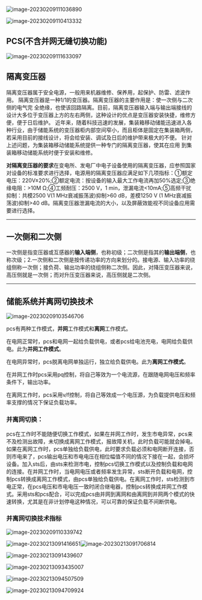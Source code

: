 ![image-20230209111036890](https://blog-pic-1313935212.cos.ap-guangzhou.myqcloud.com/imgs/202302091110932.png)

![image-20230209110413332](https://blog-pic-1313935212.cos.ap-guangzhou.myqcloud.com/imgs/202302091104383.png)

## PCS(不含并网无缝切换功能)

![image-20230209111633097](https://blog-pic-1313935212.cos.ap-guangzhou.myqcloud.com/imgs/202302091116152.png)

## 隔离变压器

隔离变压器属于安全电源，一般用来机器维修、保养用，起保护、防雷、滤波作用。 隔离变压器是一种1/1的变压器。隔离变压器的主要作用是：使一次侧与二次侧的电气完 全绝缘，也使该回路隔离。目前，隔离变压器输入端与输出端接线的设计大多位于变压器上方的左右两侧，这种设计的优点是变压器安装快捷，维修方便，便于日后维护。 近年来，随着科技迅速的发展，集装箱移动储能迅速进入各种行业，由于储能系统的变压器柜内部空间窄小，而且柜体是固定在集装箱两侧，若采用目前的接线设计，将会给安装、调试及日后的维护带来极大的不便。 针对上述问题，为集装箱移动储能系统提供一种专门的隔离变压器，使其在应用 到集装箱移动储能系统时便于安装和维修。

**对隔离变压器的要求**在变电所、发电厂中电子设备使用的隔离变压器，应参照国家对设备的标准要求进行选择，电源用的隔离变压器应满足如下几项指标：①额定电压：220V±20%;②额定电流：按设备的输入最大工作电流再加50%选定;③绝缘电阻：>10M Ω;④工频耐压：2500 V，1 min，泄漏电流<10mA;⑤高频干扰抑制：共模2500 V(1 MHz衰减振荡波)抑制>60 dB，差模1250 V (1 MHz衰减振荡波)抑制>40 dB。隔离变压器泄漏电流的大小，以及屏蔽效能视不同设备应用需要进行选择。

---

## 一次侧和二次侧

一次侧是指变压器或互感器的**输入端侧**，也称初级；二次侧是指其的**输出端侧**，也称次级；2.一次侧和二次侧是按传递功率的方向来划分的。接电源、输入功率的绕组侧称一次侧；接负荷、输出功率的绕组侧称二次侧。因此，对降压变压器来说，高压侧就是一次侧；而对升压变压器来说，高压侧就是二次侧。

---

## 储能系统并离网切换技术

![image-20230209103546706](https://blog-pic-1313935212.cos.ap-guangzhou.myqcloud.com/imgs/202302091035763.png)

pcs有两种工作模式，**并网**工作模式和**离网**工作模式。

在电网正常时，pcs和电网一起给负载供电，或者pcs给电池充电，电网给负载供电。此为**并网工作模式**。

在电网异常时，pcs脱离电网单独运行，独立给负载供电。此为**离网工作模式**。

在并网工作时pcs采用pq控制，将自己等效为一个电流源，在跟随电网电压和频率条件下，输出功率。

在离网工作时，pcs采用v/f控制，将自己等效成一个电压源，为负载提供电压和频率支撑的情况下保证负载功率。

### 并离网切换：

pcs在工作时不能随便切换工作模式，如果在并网工作时，发生市电异常，pcs来不及检测出故障，未切换成离网工作模式，报故障关机，此时负载可能就会掉电。如果在离网工作时，pcs单独给负载供电，此时要求负载必须和电网断开连接，否则市电来了，pcs输出电压和市电电压在相位幅值不同的情况下接在一起，会损坏设备。加入sts后，由sts来检测市电，控制pcs切换工作模式以及控制负载和电网的连接。在并网工作时，当电网电压或者频率发生异常，sts断开负载和电网，控制pcs转换成离网工作模式，由pcs单独给负载供电。在离网工作时，sts检测到市电正常，在pcs电压和市电电压一致时闭合继电器，控制pcs转换成并网工作模式。采用sts和pcs配合，可以完成pcs由并网到离网和由离网到并网两个模式的快速转换，尤其是在非计划停电这种情况，可以可靠的保证负载不间断供电。

### 并离网切换技术指标

![image-20230209110339742](https://blog-pic-1313935212.cos.ap-guangzhou.myqcloud.com/imgs/202302091103810.png)

![image-20230213091416651](https://blog-pic-1313935212.cos.ap-guangzhou.myqcloud.com/imgs/202302130914740.png)![image-20230213091706814](https://blog-pic-1313935212.cos.ap-guangzhou.myqcloud.com/imgs/202302130917889.png)

![image-20230213091439607]()

![image-20230213093435007](https://blog-pic-1313935212.cos.ap-guangzhou.myqcloud.com/imgs/202302130934048.png)

![image-20230213094507509](https://blog-pic-1313935212.cos.ap-guangzhou.myqcloud.com/imgs/202302130945579.png)

![image-20230213094709924](https://blog-pic-1313935212.cos.ap-guangzhou.myqcloud.com/imgs/202302130947974.png)
